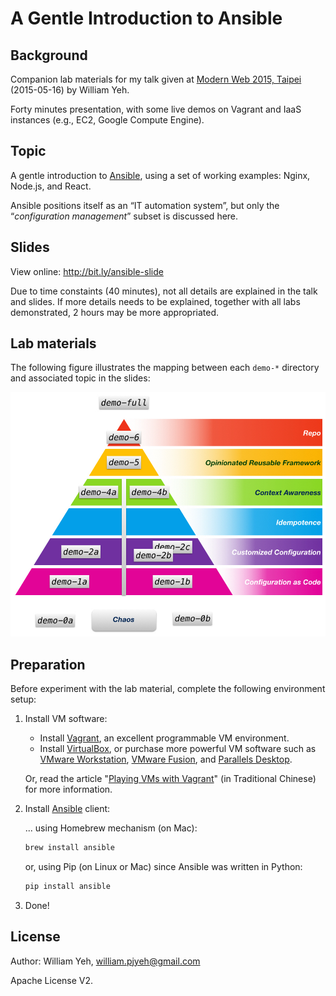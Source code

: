A Gentle Introduction to Ansible
===


## Background

Companion lab materials for my talk given at [Modern Web 2015, Taipei](http://modernweb.tw/) (2015-05-16) by William Yeh.

Forty minutes presentation, with some live demos on Vagrant and IaaS instances (e.g., EC2, Google Compute Engine).


## Topic

A gentle introduction to [Ansible](https://github.com/ansible/ansible), using a set of working examples: Nginx, Node.js, and React.

Ansible positions itself as an “IT automation system”, but only the “*configuration management*” subset is discussed here.


## Slides

View online: http://bit.ly/ansible-slide

Due to time constaints (40 minutes), not all details are explained in the talk and slides.  If more details needs to be explained, together with all labs demonstrated, 2 hours may be more appropriated.


## Lab materials

The following figure illustrates the mapping between each `demo-*` directory and associated topic in the slides:

![Demo roadmap](demo-roadmap.jpg)


## Preparation

Before experiment with the lab material, complete the following environment setup:

1. Install VM software:

   - Install [Vagrant](http://www.vagrantup.com/downloads.html), an excellent programmable VM environment.
   - Install [VirtualBox](https://www.virtualbox.org/wiki/Downloads), or purchase more powerful VM software such as [VMware Workstation](http://www.vmware.com/tw/products/workstation/), [VMware Fusion](http://www.vmware.com/tw/products/fusion), and [Parallels Desktop](http://www.parallels.com/products/desktop/).

   Or, read the article "[Playing VMs with Vagrant](http://www.codedata.com.tw/social-coding/vagrant-tutorial-2-playing-vm-with-vagrant/)" (in Traditional Chinese) for more information.


2. Install [Ansible](https://github.com/ansible/ansible) client:

   ... using Homebrew mechanism (on Mac):

     ```bash
     brew install ansible
     ```

   or, using Pip (on Linux or Mac) since Ansible was written in Python:

     ```bash
     pip install ansible
     ```

3. Done!



## License

Author: William Yeh, william.pjyeh@gmail.com

Apache License V2.
